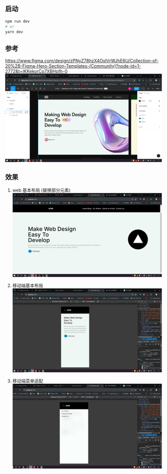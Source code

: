 ## 启动

```bash
npm run dev
# or
yarn dev
```

## 参考

https://www.figma.com/design/zPNyZ78hzX4OxlVrWJhE6U/Collection-of-20%2B-Figma-Hero-Section-Templates-(Community)?node-id=1-2772&t=IKKekorCo7XBHpfh-0
![picture 0](images/69b4c68e613f590a8de6cb17536a34a6e6dc6acbcbd90f4c3ada9a4882d936f9.png)

## 效果

1. web 基本布局 (替换部分元素)
   ![picture 1](images/1168bdbe0b984dd33573b7f33841f92ebedd72b211af6131b6091e85664173fd.png)

2. 移动端基本布局
   ![picture 2](images/eef0af3857f4b9b2913e4f080ebed46e0d93439fc1546978efe6578d906945cd.png)

3. 移动端菜单适配
   ![picture 3](images/ca2a439ff8247fe6cc5962d61eb446dc2619f61d6faab2c175720cedc3f338d2.png)
